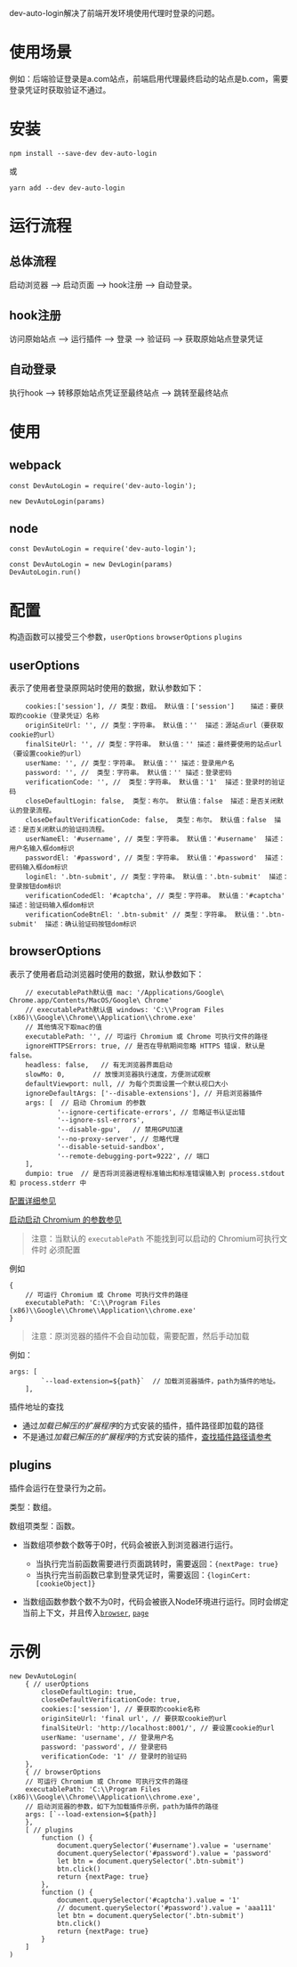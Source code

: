 dev-auto-login解决了前端开发环境使用代理时登录的问题。

# 使用场景
例如：后端验证登录是a.com站点，前端启用代理最终启动的站点是b.com，需要登录凭证时获取验证不通过。

# 安装

`npm install --save-dev dev-auto-login`

或

`yarn add --dev dev-auto-login`

# 运行流程
## 总体流程
启动浏览器 -->  启动页面 --> hook注册 --> 自动登录。

## hook注册
访问原始站点 --> 运行插件 --> 登录 --> 验证码 --> 获取原始站点登录凭证

## 自动登录
执行hook --> 转移原始站点凭证至最终站点 --> 跳转至最终站点

# 使用
## webpack

```
const DevAutoLogin = require('dev-auto-login');

```

```
new DevAutoLogin(params)

```

## node

```
const DevAutoLogin = require('dev-auto-login');

```

```
const DevAutoLogin = new DevLogin(params)
DevAutoLogin.run()

```
# 配置

构造函数可以接受三个参数，`userOptions`  `browserOptions`  `plugins`

## userOptions
表示了使用者登录原网站时使用的数据，默认参数如下：
```
    cookies:['session'], // 类型：数组。 默认值：['session']    描述：要获取的cookie（登录凭证）名称
    originSiteUrl: '', // 类型：字符串。 默认值：''  描述：源站点url（要获取cookie的url）
    finalSiteUrl: '', // 类型：字符串。 默认值：'' 描述：最终要使用的站点url（要设置cookie的url）
    userName: '', // 类型：字符串。 默认值：'' 描述：登录用户名
    password: '', //  类型：字符串。 默认值：'' 描述：登录密码
    verificationCode: '', //  类型：字符串。 默认值：'1'  描述：登录时的验证码
    closeDefaultLogin: false,  类型：布尔。 默认值：false  描述：是否关闭默认的登录流程。
    closeDefaultVerificationCode: false,  类型：布尔。 默认值：false  描述：是否关闭默认的验证码流程。
    userNameEl: '#username', // 类型：字符串。 默认值：'#username'  描述：用户名输入框dom标识
    passwordEl: '#password', // 类型：字符串。 默认值：'#password'  描述：密码输入框dom标识
    loginEl: '.btn-submit', // 类型：字符串。 默认值：'.btn-submit'  描述：登录按钮dom标识
    verificationCodedEl: '#captcha', // 类型：字符串。 默认值：'#captcha'  描述：验证码输入框dom标识
    verificationCodeBtnEl: '.btn-submit' // 类型：字符串。 默认值：'.btn-submit'  描述：确认验证码按钮dom标识
```
## browserOptions

表示了使用者启动浏览器时使用的数据，默认参数如下：

```
    // executablePath默认值 mac: '/Applications/Google\ Chrome.app/Contents/MacOS/Google\ Chrome'
    // executablePath默认值 windows: 'C:\\Program Files (x86)\\Google\\Chrome\\Application\\chrome.exe' 
    // 其他情况下取mac的值
    executablePath: '', // 可运行 Chromium 或 Chrome 可执行文件的路径
    ignoreHTTPSErrors: true, // 是否在导航期间忽略 HTTPS 错误. 默认是 false。
    headless: false,   // 有无浏览器界面启动
    slowMo: 0,       // 放慢浏览器执行速度，方便测试观察
    defaultViewport: null, // 为每个页面设置一个默认视口大小
    ignoreDefaultArgs: ['--disable-extensions'], // 开启浏览器插件
    args: [  // 启动 Chromium 的参数
            '--ignore-certificate-errors', // 忽略证书认证出错
            '--ignore-ssl-errors',
            '--disable-gpu',   // 禁用GPU加速
            '--no-proxy-server', // 忽略代理
            '--disable-setuid-sandbox',
            '--remote-debugging-port=9222', // 端口
    ],
    dumpio: true  // 是否将浏览器进程标准输出和标准错误输入到 process.stdout 和 process.stderr 中
```
[配置详细参见](https://zhaoqize.github.io/puppeteer-api-zh_CN/#?product=Puppeteer&version=v1.12.0&show=api-puppeteerlaunchoptions)

[启动启动 Chromium 的参数参见](https://peter.sh/experiments/chromium-command-line-switches/)

 > 注意：当默认的 `executablePath` 不能找到可以启动的 Chromium可执行文件时 必须配置

例如
```
{
    // 可运行 Chromium 或 Chrome 可执行文件的路径
    executablePath: 'C:\\Program Files (x86)\\Google\\Chrome\\Application\\chrome.exe'
}
```
> 注意：原浏览器的插件不会自动加载，需要配置，然后手动加载

例如：

```
args: [ 
        `--load-extension=${path}`  // 加载浏览器插件，path为插件的地址。
    ],

```

插件地址的查找

* 通过*加载已解压的扩展程序*的方式安装的插件，插件路径即加载的路径
* 不是通过*加载已解压的扩展程序*的方式安装的插件，[查找插件路径请参考](https://blog.csdn.net/qq_38161040/article/details/87166139)


## plugins

插件会运行在登录行为之前。

类型：数组。

数组项类型：函数。


* 当数组项参数个数等于0时，代码会被嵌入到浏览器进行运行。
    * 当执行完当前函数需要进行页面跳转时，需要返回：`{nextPage: true}`
    * 当执行完当前函数已拿到登录凭证时，需要返回：`{loginCert: [cookieObject]}`

* 当数组函数参数个数不为0时，代码会被嵌入Node环境进行运行。同时会绑定当前上下文，并且传入[`browser`](https://zhaoqize.github.io/puppeteer-api-zh_CN/#?product=Puppeteer&version=v1.12.0&show=api-class-browser), [`page`](https://zhaoqize.github.io/puppeteer-api-zh_CN/#?product=Puppeteer&version=v1.12.0&show=api-class-page)

# 示例
```
new DevAutoLogin(
    { // userOptions
        closeDefaultLogin: true,
        closeDefaultVerificationCode: true,
        cookies:['session'], // 要获取的cookie名称
        originSiteUrl: 'final url', // 要获取cookie的url
        finalSiteUrl: 'http://localhost:8001/', // 要设置cookie的url
        userName: 'username', // 登录用户名
        password: 'password', // 登录密码
        verificationCode: '1' // 登录时的验证码
    },
    { // browserOptions
    // 可运行 Chromium 或 Chrome 可执行文件的路径
    executablePath: 'C:\\Program Files (x86)\\Google\\Chrome\\Application\\chrome.exe',
    // 启动浏览器的参数，如下为加载插件示例，path为插件的路径
    args: [`--load-extension=${path}]
    },
    [ // plugins
        function () {
            document.querySelector('#username').value = 'username'
            document.querySelector('#password').value = 'password'
            let btn = document.querySelector('.btn-submit')
            btn.click()
            return {nextPage: true}
        },
        function () {
            document.querySelector('#captcha').value = '1'
            // document.querySelector('#password').value = 'aaa111'
            let btn = document.querySelector('.btn-submit')
            btn.click()
            return {nextPage: true}
        }
    ]
)

```